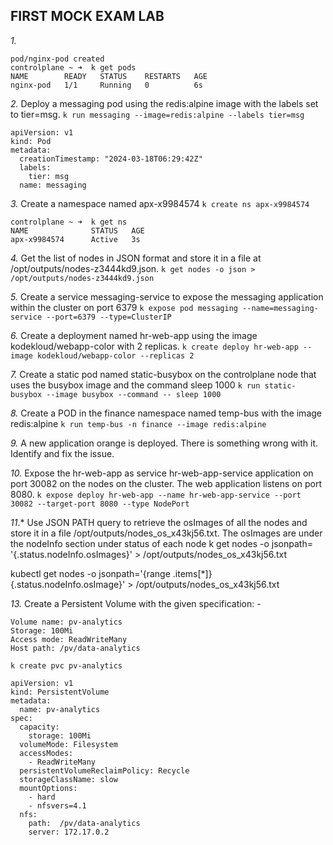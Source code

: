 ## FIRST MOCK EXAM LAB

*1.* 

```controlplane ~ ➜  k run nginx-pod --image=nginx:alpine
pod/nginx-pod created
controlplane ~ ➜  k get pods
NAME        READY   STATUS    RESTARTS   AGE
nginx-pod   1/1     Running   0          6s
```

*2.* Deploy a messaging pod using the redis:alpine image with the labels set to tier=msg.
`k run messaging --image=redis:alpine --labels tier=msg`

```
apiVersion: v1
kind: Pod
metadata:
  creationTimestamp: "2024-03-18T06:29:42Z"
  labels:
    tier: msg
  name: messaging
```

*3.* Create a namespace named apx-x9984574
`k create ns apx-x9984574`

```
controlplane ~ ➜  k get ns
NAME              STATUS   AGE
apx-x9984574      Active   3s
```

*4.* Get the list of nodes in JSON format and store it in a file at /opt/outputs/nodes-z3444kd9.json.
`k get nodes -o json > /opt/outputs/nodes-z3444kd9.json`

*5.* Create a service messaging-service to expose the messaging application within the cluster on port 6379
`k expose pod messaging --name=messaging-service --port=6379 --type=ClusterIP`

*6.* Create a deployment named hr-web-app using the image kodekloud/webapp-color with 2 replicas.
`k create deploy hr-web-app --image kodekloud/webapp-color --replicas 2`

*7.* Create a static pod named static-busybox on the controlplane node that uses the busybox image and the command sleep 1000
`k run static-busybox --image busybox --command -- sleep 1000`

*8.* Create a POD in the finance namespace named temp-bus with the image redis:alpine
`k run temp-bus -n finance --image redis:alpine`

*9.* A new application orange is deployed. There is something wrong with it. Identify and fix the issue.

*10.* Expose the hr-web-app as service hr-web-app-service application on port 30082 on the nodes on the cluster.
The web application listens on port 8080.
`k expose deploy hr-web-app --name hr-web-app-service --port 30082 --target-port 8080 --type NodePort`

*11*.* Use JSON PATH query to retrieve the osImages of all the nodes and store it in a file /opt/outputs/nodes_os_x43kj56.txt.
The osImages are under the nodeInfo section under status of each node
k get nodes -o jsonpath= '{.status.nodeInfo.osImages}' > /opt/outputs/nodes_os_x43kj56.txt

kubectl get nodes -o jsonpath='{range .items[*]}{.status.nodeInfo.osImage}' > /opt/outputs/nodes_os_x43kj56.txt

*13.* Create a Persistent Volume with the given specification: -
```
Volume name: pv-analytics
Storage: 100Mi
Access mode: ReadWriteMany
Host path: /pv/data-analytics

k create pvc pv-analytics

apiVersion: v1
kind: PersistentVolume
metadata:
  name: pv-analytics
spec:
  capacity:
    storage: 100Mi
  volumeMode: Filesystem
  accessModes:
    - ReadWriteMany
  persistentVolumeReclaimPolicy: Recycle
  storageClassName: slow
  mountOptions:
    - hard
    - nfsvers=4.1
  nfs:
    path:  /pv/data-analytics
    server: 172.17.0.2
```